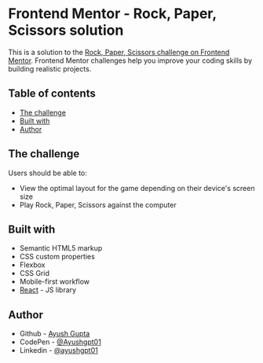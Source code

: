 # Frontend Mentor - Rock, Paper, Scissors solution

This is a solution to the [Rock, Paper, Scissors challenge on Frontend Mentor](https://www.frontendmentor.io/challenges/rock-paper-scissors-game-pTgwgvgH). Frontend Mentor challenges help you improve your coding skills by building realistic projects.

## Table of contents

- [The challenge](#the-challenge)
- [Built with](#built-with)
- [Author](#author)

## The challenge

Users should be able to:

- View the optimal layout for the game depending on their device's screen size
- Play Rock, Paper, Scissors against the computer

## Built with

- Semantic HTML5 markup
- CSS custom properties
- Flexbox
- CSS Grid
- Mobile-first workflow
- [React](https://reactjs.org/) - JS library

## Author

- Github - [Ayush Gupta](https://github.com/ayushgpt01)
- CodePen - [@Ayushgpt01](https://codepen.io/Ayushgpt01)
- Linkedin - [@ayushgpt01](https://www.linkedin.com/in/ayushgpt01/)
